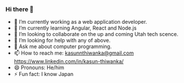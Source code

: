 ### Hi there 👋

- 🔭 I’m currently working as a web application developer.
- 🌱 I’m currently learning Angular, React and Node.js
- 👯 I’m looking to collaborate on the up and coming Utah tech scence.
- 🤔 I’m looking for help with any of above.
- 💬 Ask me about computer programming.
- 📫 How to reach me: kasunnthiwanka@gmail.com https://www.linkedin.com/in/kasun-thiwanka/
- 😄 Pronouns: He/him
- ⚡ Fun fact: I know Japan
